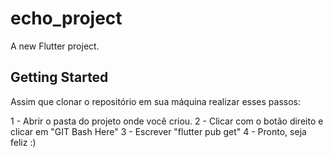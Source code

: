 # echo_project

A new Flutter project.

## Getting Started

Assim que clonar o repositório em sua máquina realizar esses passos:

1 - Abrir o pasta do projeto onde você criou.
2 - Clicar com o botão direito e clicar em "GIT Bash Here"
3 - Escrever "flutter pub get"
4 - Pronto, seja feliz :)
